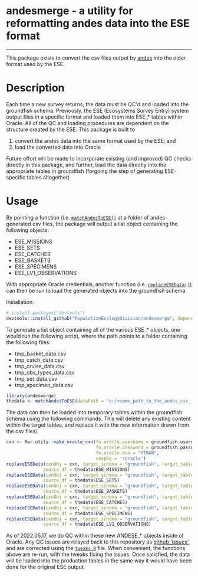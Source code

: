 # andesmerge - a utility for reformatting andes data into the ESE format
-----------------
This package exists to convert the csv files output by [andes](https://github.com/dfo-gulf-science/andes) into the older format used by the ESE.

# Description
Each time a new survey returns, the data must be QC'd and loaded into the groundfish schema. Previously, the ESE (Ecosystems Survey Entry) system output files in a specific format and loaded them into ESE_* tables within Oracle.  All of the QC and loading procedures are dependent on the structure created by the ESE.  This package is built to 

1. convert the andes data into the same format used by the ESE; and
2. load the converted data into Oracle  

Future effort will be made to incorporate existing (and improved) QC checks directly in this package, and further, load the data directly into the appropriate tables in groundfish (forgoing the step of generating ESE-specific tables altogether)

# Usage
By pointing a function (i.e. [`matchAndesToESE()`](https://github.com/PopulationEcologyDivision/andesmerge/blob/main/R/matchAndesToESE.R) at a folder of andes-generated csv files, the package will output a list object containing the following objects:

* ESE_MISSIONS
* ESE_SETS
* ESE_CATCHES
* ESE_BASKETS
* ESE_SPECIMENS
* ESE_LV1_OBSERVATIONS

With appropriate Oracle credentials, another function (i.e. [`replaceESEData()`)](https://github.com/PopulationEcologyDivision/andesmerge/blob/main/R/replaceESEData.R) can then be run to load the generated objects into the groundfish schema

Installation:
```r
# install.packages("devtools")
devtools::install_github("PopulationEcologyDivision/andesmerge", dependencies = TRUE)
```

To generate a list object containing all of the various ESE_* objects, one would run the following script, where the path points to a folder containing the following files:

* tmp_basket_data.csv
* tmp_catch_data.csv
* tmp_cruise_data.csv
* tmp_obs_types_data.csv
* tmp_set_data.csv
* tmp_specimen_data.csv

```r
library(andesmerge)
thedata <- matchAndesToESE(dataPath = "c:/<some_path_to_the_andes_csv_files>/")
```
The data can then be loaded into temporary tables within the groundfish schema using the following commands.  This will delete any existing content within the target tables, and replace it with the new information drawn from the csv files/
```r
cxn <- Mar.utils::make_oracle_cxn(fn.oracle.username = groundfish.username,
                                  fn.oracle.password = groundfish.password, 
                                  fn.oracle.dsn = "PTRAN", 
                                  usepkg = 'roracle')
replaceESEData(cxnObj = cxn, target_schema = "groundfish", target_table = "ANDESE_MISSIONS",
              source_df = thedata$ESE_MISSIONS)
replaceESEData(cxnObj = cxn, target_schema = "groundfish", target_table = "ANDESE_SETS", 
              source_df = thedata$ESE_SETS)
replaceESEData(cxnObj = cxn, target_schema = "groundfish", target_table = "ANDESE_BASKETS", 
              source_df = thedata$ESE_BASKETS)
replaceESEData(cxnObj = cxn, target_schema = "groundfish", target_table = "ANDESE_CATCHES", 
              source_df = thedata$ESE_CATCHES)
replaceESEData(cxnObj = cxn, target_schema = "groundfish", target_table = "ANDESE_SPECIMENS", 
              source_df = thedata$ESE_SPECIMENS)
replaceESEData(cxnObj = cxn, target_schema = "groundfish", target_table = "ANDESE_LV1_OBSERVATIONS", 
              source_df = thedata$ESE_LV1_OBSERVATIONS)
```

As of 2022.05.17, we do QC within these new ANDESE_* objects inside of Oracle.  Any QC issues are relayed back to this repository as [github 'issues'](https://github.com/PopulationEcologyDivision/bio.utilities/issues), and are corrected using the [`tweaks.R`](https://github.com/PopulationEcologyDivision/andesmerge/blob/main/R/tweaks.R) file.  When convenient, the functions above are re-run, with the tweaks fixing the issues.  Once satisfied, the data will be loaded into the production tables in the same way it would have been done for the original ESE output.
